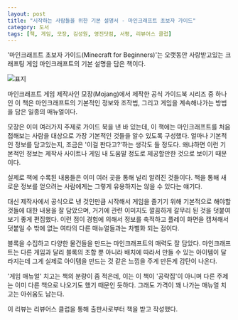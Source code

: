 ```yaml
---
layout: post
title: "시작하는 사람들을 위한 기본 설명서 - 마인크래프트 초보자 가이드"
category: 도서
tags: [책, 게임, 모장, 김성원, 영진닷컴, 서평, 리뷰어스 클럽]
---
```


'마인크래프트 초보자 가이드(Minecraft for Beginners)'는
오랫동안 사랑받고있는 크래프팅 게임 마인크래프트의 기본 설명을 담은 책이다.

![표지](https://lh3.googleusercontent.com/6YDzpgbiYHUCHCdTXTO5hA1rXVpTEhRw8TmXQigiP_YxtRBW3WUNput_AStJNmy2kC2cwPOGQsk8Aw=s480)

마인크래프트 게임 제작사인 모장(Mojang)에서 제작한 공식 가이드북 시리즈 중 하나인 이 책은
마인크래프트의 기본적인 정보와 조작법,
그리고 게임을 계속해나가는 방법을 담은 일종의 매뉴얼이다.

모장은 이미 여러가지 주제로 가이드 북을 낸 바 있는데,
이 책에는 마인크래프트를 처음 접해보는 사람을 대상으로
가장 기본적인 것들을 알수 있도록 구성했다.
얼마나 기본적인 정보를 담고있는지,
조금은 '이걸 판다고?'하는 생각도 들 정도다.
왜냐하면 이런 기본적인 정보는 제작사 사이트나 게임 내 도움말 정도로 제공할만한 것으로 보이기 때문이다.

실제로 책에 수록된 내용들은 이미 여러 곳을 통해 널리 알려진 것들이다.
책을 통해 새로운 정보를 얻으려는 사람에게는 그렇게 유용하지는 않을 수 있다는 얘기다.

대신 제작사에서 공식으로 낸 것인만큼
시작해서 게임을 즐기기 위해 기본적으로 해야할 것들에 대한 내용을 잘 담았으며,
거기에 관련 이미지도 깔끔하게 갈무리 된 것을 덧붙여 보기 좋게 편집했다.
이런 점이 경험에 의해서 정보를 축적하고
플레이 화면을 캡쳐해서 덧붙일 수 밖에 없는 여타의 다른 매뉴얼들과는 차별화 되는 점이다.

블록을 수집하고 다양한 물건들을 만드는 마인크래프트의 매력도 잘 담았다.
마인크래프트는 다른 게임과 달리 블록의 조합 뿐 아니라 배치에 따라서 만들 수 있는 아이템이 달라지는데
그게 실제로 아이템을 만드는 것 같은 느낌을 주게 만든게 감탄이 나온다.

'게임 매뉴얼' 치고는 책의 분량이 좀 적은데,
이는 이 책이 '공략집'이 아니며
다른 주제는 이미 다른 책으로 나오기도 했기 때문인 듯하다.
그래도 가격이 꽤 나가는 매뉴얼 치고는 아쉬움도 남는다.



<div class="im im-info">
이 리뷰는 리뷰어스 클럽을 통해 출판사로부터 책을 받고 작성했다.
</div>
